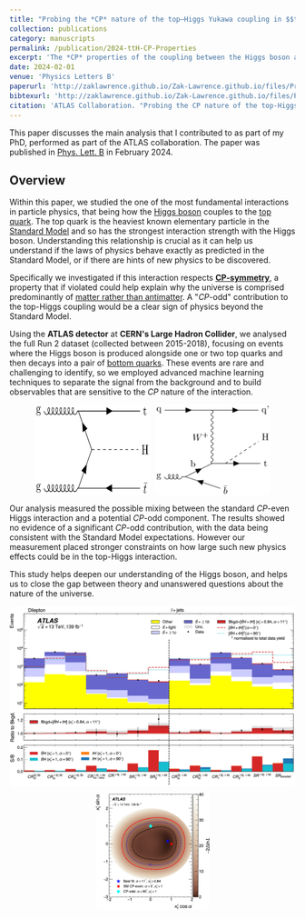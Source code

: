 ```yaml
---
title: "Probing the *CP* nature of the top–Higgs Yukawa coupling in $$ttH$$ and $$tH$$ events with $$H \\rightarrow bb$$ decays using the ATLAS detector at the LHC"
collection: publications
category: manuscripts
permalink: /publication/2024-ttH-CP-Properties
excerpt: 'The *CP* properties of the coupling between the Higgs boson and the top quark are investigated using \\(139 fb^{-1}\\) of proton–proton collision data recorded by the ATLAS experiment at the LHC at a centre-of-mass energy of \\(\sqrt{s}=13\\)TeV. The *CP* structure of the top quark–Higgs boson Yukawa coupling is probed in events with a Higgs boson decaying into a pair of b-quarks and produced in association with either a pair of top quarks, \\(t\bar{t}H\\), or a single top quark, \\(tH\\). Events containing one or two electrons or muons are used for the measurement. Multivariate techniques are used to select regions enriched in \\(t\bar{t}H\\) and \\(tH\\) events, where dedicated *CP*-sensitive observables are exploited. In an extension of the Standard Model (SM) with a *CP*-odd admixture in the top–Higgs Yukawa coupling, the mixing angle between *CP*-even and *CP*-odd couplings is measured to be \\(\alpha = {11^\circ}^{+52^{\circ}}_{-73^{\circ}}\\), compatible with the SM prediction corresponding to \\(\alpha=0^\circ\\).'
date: 2024-02-01
venue: 'Physics Letters B'
paperurl: 'http://zaklawrence.github.io/Zak-Lawrence.github.io/files/Probing-the-CP-properties-of-the-top-Higgs-Yukawa-coupling-in-ttH-and-tH-events-with-H-to-bb-decays-using-the-ATLAS-detector-at-the-LHC.pdf'
bibtexurl: 'http://zaklawrence.github.io/Zak-Lawrence.github.io/files/Paper1.bib'
citation: 'ATLAS Collaboration. "Probing the CP nature of the top-Higgs Yukawa coupling in ttH and tH events with H to bbdecays using the ATLAS detector at the LHC", Phys. Lett. B **849** (2024), 138469 doi:10.1016/j.physletb.2024.138469'
---
```

This paper discusses the main analysis that I contributed to as part of my PhD, performed as part of the ATLAS collaboration. The paper was published in [Phys. Lett. B](https://www.sciencedirect.com/science/article/pii/S0370269324000285?ref=cra_js_challenge&fr=RR-1) in February 2024.  

## Overview
Within this paper, we studied the one of the most fundamental interactions in particle physics, that being how the [Higgs boson](https://en.wikipedia.org/wiki/Higgs_boson) couples to the [top quark](https://en.wikipedia.org/wiki/Top_quark). The top quark is the heaviest known elementary particle in the [Standard Model](https://en.wikipedia.org/wiki/Standard_Model) and so has the strongest interaction strength with the Higgs boson. Understanding this relationship is crucial as it can help us understand if the laws of physics behave exactly as predicted in the Standard Model, or if there are hints of new physics to be discovered. 

Specifically we investigated if this interaction respects [**CP-symmetry**](https://en.wikipedia.org/wiki/CP_violation), a property that if violated could help explain why the universe is comprised predominantly of [matter rather than antimatter](https://en.wikipedia.org/wiki/Baryon_asymmetry). A "*CP*-odd" contribution to the top-Higgs coupling would be a clear sign of physics beyond the Standard Model.

Using the **ATLAS detector** at **CERN's Large Hadron Collider**, we analysed the full Run 2 dataset (collected between 2015-2018), focusing on events where the Higgs boson is produced alongside one or two top quarks and then decays into a pair of [bottom quarks](https://en.wikipedia.org/wiki/Bottom_quark). These events are rare and challenging to identify, so we employed advanced machine learning techniques to separate the signal from the background and to build observables that are sensitive to the *CP* nature of the interaction. 

<div style="display: flex; justify-content: center; gap: 10px; flex-wrap: wrap;">
  <img src="images/ttHCPPaper/figaux_01a.png" alt="Image of ttH" style="max-width: 40%; height: auto; border-radius: 8px;" />
  <img src="images/ttHCPPaper/figaux_01d.png" alt="Image of tH" style="max-width: 40%; height: auto; border-radius: 8px;" />
</div>

Our analysis measured the possible mixing between the standard *CP*-even Higgs interaction and a potential $CP$-odd component. The results showed no evidence of a significant *CP*-odd contribution, with the data being consistent with the Standard Model expectations. However our measurement placed stronger constraints on how large such new physics effects could be in the top-Higgs interaction. 

This study helps deepen our understanding of the Higgs boson, and helps us to close the gap between theory and unanswered questions about the nature of the universe. 

<div style="display: flex; justify-content: center; gap: 10px; flex-wrap: wrap;">
  <img src="images/ttHCPPaper/fig_01.png" alt="Image of " style="max-width: 100%; height: auto; border-radius: 8px;" />
  <img src="images/ttHCPPaper/fig_03.png" alt="Image of tH" style="max-width: 40%; height: auto; border-radius: 8px;" />
</div>